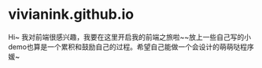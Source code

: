 # vivianink.github.io
Hi~
  我对前端很感兴趣，我要在这里开启我的前端之旅啦~~放上一些自己写的小demo也算是一个累积和鼓励自己的过程。希望自己能做一个会设计的萌萌哒程序媛~
